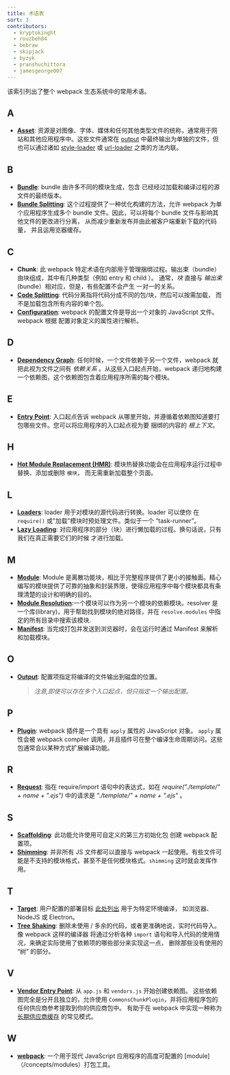 ```yaml
---
title: 术语表
sort: 3
contributors:
  - kryptokinght
  - rouzbeh84
  - bebraw
  - skipjack
  - byzyk
  - pranshuchittora
  - jamesgeorge007
---
```


该索引列出了整个 webpack 生态系统中的常用术语。


## A

- [__Asset__](/guides/asset-management/): 资源是对图像、字体、媒体和任何其他类型文件的统称，通常用于网站和其他应用程序中。这些文件通常在 [output](/glossary/#o) 中最终输出为单独的文件，但也可以通过诸如 [style-loader](/loaders/style-loader) 或 [url-loader](/loaders/url-loader)
之类的方法内联。


## B

- [__Bundle__](/guides/getting-started/#creating-a-bundle): bundle 由许多不同的模块生成，包含
已经经过加载和编译过程的源文件的最终版本。
- [__Bundle Splitting__](/guides/code-splitting): 这个过程提供了一种优化构建的方法，允许 webpack 为单个应用程序生成多个 bundle 文件。因此，可以将每个 bundle 文件与影响其他文件的更改进行分离，
从而减少重新发布并由此被客户端重新下载的代码量，
并且运用览器缓存。


## C

- __Chunk__: 此 webpack 特定术语在内部用于管理捆绑过程。输出束（bundle）由块组成，其中有几种类型（例如 entry 和 child ）。
通常，_块_ 直接与 _输出束_ (bundle）相对应，但是，有些配置不会产生
一对一的关系。
- [__Code Splitting__](/guides/code-splitting/): 代码分离指将代码分成不同的包/块，然后可以按需加载，
而不是加载包含所有内容的单个包。
- [__Configuration__](/concepts/configuration/): webpack 的配置文件是导出一个对象的 JavaScript 文件。 webpack 根据
配置对象定义的属性进行解析。


## D

- [__Dependency Graph__](/concepts/dependency-graph): 任何时候，一个文件依赖于另一个文件，webpack 就把此视为文件之间有 _依赖关系_ 。从这些入口起点开始，webpack 递归地构建一个依赖图，这个依赖图包含着应用程序所需的每个模块。


## E

- [__Entry Point__](/concepts/entry-points): 入口起点告诉 webpack 从哪里开始，并遵循着依赖图知道要打包哪些文件。您可以将应用程序的入口起点视为要
捆绑的内容的 _根上下文_。


## H

- [__Hot Module Replacement (HMR)__](/concepts/hot-module-replacement): 模块热替换功能会在应用程序运行过程中替换、添加或删除 `模块`，
而无需重新加载整个页面。


## L

- [__Loaders__](/concepts/loaders): loader 用于对模块的源代码进行转换。loader 可以使你
在 `require()` 或"加载"模块时预处理文件。类似于一个 “task-runner”。
- [__Lazy Loading__](/guides/lazy-loading): 对应用程序的部分（块）进行懒加载的过程。换句话说，只有我们在真正需要它们的时候
才进行加载。


## M

- [__Module__](/concepts/modules): Module 是离散功能块，相比于完整程序提供了更小的接触面。精心编写的模块提供了可靠的抽象和封装界限，使得应用程序中每个模块都具有条理清楚的设计和明确的目的。
- [__Module Resolution__](/concepts/module-resolution/):一个模块可以作为另一个模块的依赖模块。resolver 是一个库(library)，用于帮助找到模块的绝对路径，并在 `resolve.modules` 中指定的所有目录中搜索该模块.
- [__Manifest__](/concepts/manifest): 当完成打包并发送到浏览器时，会在运行时通过 Manifest 来解析和加载模块。


## O

- [__Output__](/concepts/output): 配置项指定将编译的文件输出到磁盘的位置。
  > _注意,即使可以存在多个入口起点，但只指定一个输出配置。_


## P

- [__Plugin__](/concepts/plugins): webpack 插件是一个具有 `apply` 属性的 JavaScript 对象。 `apply` 属性会被 webpack compiler 调用，并且插件可在整个编译生命周期访问。这些包通常会以某种方式扩展编译功能。


## R

- [__Request__](/guides/dependency-management/): 指在 require/import 语句中的表达式，如在 _require("./template/" + name + ".ejs")_ 中的请求是 _"./template/" + name + ".ejs"_ 。


## S

- [__Scaffolding__](/guides/scaffolding/): 此功能允许使用可自定义的第三方初始化包
创建 webpack 配置项。
- [__Shimming__](/guides/shimming/): 并非所有 JS 文件都可以直接与 webpack 一起使用。有些文件可能是不支持的模块格式，甚至不是任何模块格式。`shimming` 这时就会发挥作用。


## T

- [__Target__](/configuration/target/): 用户配置的部署目标 [此处列出](/configuration/target/) 用于为特定环境编译，
如浏览器、 NodeJS 或 Electron。
- [__Tree Shaking__](/guides/tree-shaking/): 删除未使用 / 多余的代码，或者更准确地说，实时代码导入。像 webpack 这样的编译器
将通过分析各种 `import` 语句和导入代码的使用情况，来确定实际使用了依赖项的哪些部分来实现这一点，
删除那些没有使用的 “树” 的部分。


## V

- [__Vendor Entry Point__](/concepts/entry-points/#separate-app-and-vendor-entries): 从 `app.js` 和 `vendors.js` 开始创建依赖图。
这些依赖图完全是分开且独立的，允许使用 `CommonsChunkPlugin`，并将应用程序包的任何供应商参考提取到你的供应商包中。
有助于在 webpack 中实现一种称为 [长期供应商缓存](/guides/caching/) 的常见模式。


## W

- [__webpack__](/): 一个用于现代 JavaScript 应用程序的高度可配置的 [module]（/concepts/modules）打包工具。
